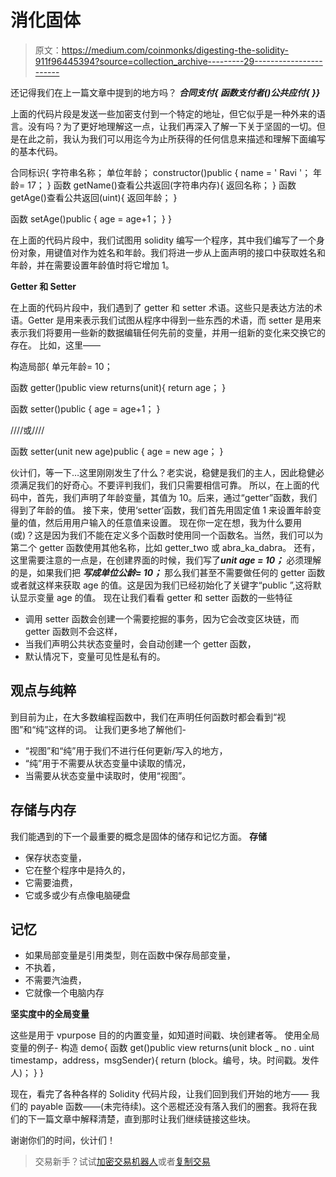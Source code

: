 # 消化固体

> 原文：<https://medium.com/coinmonks/digesting-the-solidity-911f96445394?source=collection_archive---------29----------------------->

还记得我们在上一篇文章中提到的地方吗？
***合同支付{
函数支付者()公共应付{
}}***

上面的代码片段是发送一些加密支付到一个特定的地址，但它似乎是一种外来的语言。没有吗？为了更好地理解这一点，让我们再深入了解一下关于坚固的一切。但是在此之前，我认为我们可以用迄今为止所获得的任何信息来描述和理解下面编写的基本代码。

合同标识{
字符串名称；
单位年龄；
constructor()public {
name = ' Ravi '；
年龄= 17；
}
函数 getName()查看公共返回(字符串内存){
返回名称；
}
函数 getAge()查看公共返回(uint){
返回年龄；
}

函数 setAge()public {
age = age+1；
}
}

在上面的代码片段中，我们试图用 solidity 编写一个程序，其中我们编写了一个身份对象，用键值对作为姓名和年龄。我们将进一步从上面声明的接口中获取姓名和年龄，并在需要设置年龄值时将它增加 1。

**Getter 和 Setter**

在上面的代码片段中，我们遇到了 getter 和 setter 术语。这些只是表达方法的术语。Getter 是用来表示我们试图从程序中得到一些东西的术语，而 setter 是用来表示我们将要用一些新的数据编辑任何先前的变量，并用一组新的变化来交换它的存在。
比如，这里——

构造局部{
单元年龄= 10；

函数 getter()public view returns(unit){
return age；
}

函数 setter()public {
age = age+1；
}

////或////

函数 setter(unit new age)public {
age = new age；
}

伙计们，等一下…这里刚刚发生了什么？老实说，稳健是我们的主人，因此稳健必须满足我们的好奇心。不要评判我们，我们只需要相信可靠。
所以，在上面的代码中，首先，我们声明了年龄变量，其值为 10。后来，通过“getter”函数，我们得到了年龄的值。
接下来，使用‘setter’函数，我们首先用固定值 1 来设置年龄变量的值，然后用用户输入的任意值来设置。
现在你一定在想，我为什么要用(或)？这是因为我们不能在定义多个函数时使用同一个函数名。当然，我们可以为第二个 getter 函数使用其他名称，比如 getter_two 或 abra_ka_dabra。
还有，这里需要注意的一点是，在创建界面的时候，我们写了***unit age = 10；*** 必须理解的是，如果我们把 ***写成单位公龄= 10；*** 那么我们甚至不需要做任何的 getter 函数或者就这样来获取 age 的值。这是因为我们已经初始化了关键字“public ”,这将默认显示变量 age 的值。
现在让我们看看 getter 和 setter 函数的一些特征

*   调用 setter 函数会创建一个需要挖掘的事务，因为它会改变区块链，而 getter 函数则不会这样，
*   当我们声明公共状态变量时，会自动创建一个 getter 函数，
*   默认情况下，变量可见性是私有的。

## 观点与纯粹

到目前为止，在大多数编程函数中，我们在声明任何函数时都会看到“视图”和“纯”这样的词。
让我们更多地了解他们-

*   “视图”和“纯”用于我们不进行任何更新/写入的地方，
*   “纯”用于不需要从状态变量中读取的情况，
*   当需要从状态变量中读取时，使用“视图”。

## 存储与内存

我们能遇到的下一个最重要的概念是固体的储存和记忆方面。
**存储**

*   保存状态变量，
*   它在整个程序中是持久的，
*   它需要油费，
*   它或多或少有点像电脑硬盘

## **记忆**

*   如果局部变量是引用类型，则在函数中保存局部变量，
*   不执着，
*   不需要汽油费，
*   它就像一个电脑内存

**坚实度中的全局变量**

这些是用于 vpurpose 目的的内置变量，如知道时间戳、块创建者等。
使用全局变量的例子-
构造 demo{
函数 get()public view returns(unit block _ no . uint timestamp，address，msgSender){
return (block。编号，块。时间戳。发件人)；
}
}

现在，看完了各种各样的 Solidity 代码片段，让我们回到我们开始的地方——
我们的 payable 函数——(未完待续)。这个恶棍还没有落入我们的圈套。我将在我们的下一篇文章中解释清楚，直到那时让我们继续链接这些块。

谢谢你们的时间，伙计们！

> 交易新手？试试[加密交易机器人](/coinmonks/crypto-trading-bot-c2ffce8acb2a)或者[复制交易](/coinmonks/top-10-crypto-copy-trading-platforms-for-beginners-d0c37c7d698c)